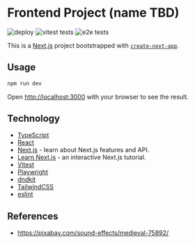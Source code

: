 # Frontend Project (name TBD)


![deploy](https://github.com/DustinAndPhongFrontend/frontend-project/actions/workflows/nextjs.yml/badge.svg?branch=main)
![vitest tests](https://github.com/DustinAndPhongFrontend/frontend-project/actions/workflows/vitest.yml/badge.svg?branch=main)
![e2e tests](https://github.com/DustinAndPhongFrontend/frontend-project/actions/workflows/playwright.yml/badge.svg?branch=main)

This is a [Next.js](https://nextjs.org) project bootstrapped with [`create-next-app`](https://nextjs.org/docs/app/api-reference/cli/create-next-app).

## Usage
```bash
npm run dev
```

Open [http://localhost:3000](http://localhost:3000) with your browser to see the result.

## Technology
- [TypeScript](https://www.typescriptlang.org/)
- [React](https://react.dev/)
- [Next.js](https://nextjs.org/docs) - learn about Next.js features and API.
- [Learn Next.js](https://nextjs.org/learn) - an interactive Next.js tutorial.
- [Vitest](https://vitest.dev/)
- [Playwright](https://playwright.dev/)
- [dndkit](https://docs.dndkit.com/)
- [TailwindCSS](https://tailwindcss.com/)
- [eslint](https://eslint.org/)

## References
- https://pixabay.com/sound-effects/medieval-75892/